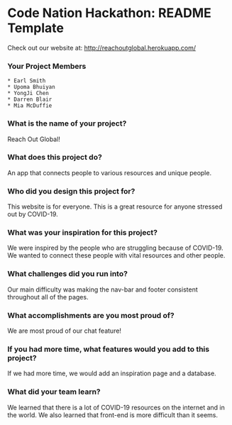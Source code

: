 # Code Nation Hackathon: README Template
Check out our website at:
http://reachoutglobal.herokuapp.com/

### Your Project Members
    * Earl Smith
    * Upoma Bhuiyan
    * YongJi Chen
    * Darren Blair
    * Mia McDuffie

### What is the name of your project?    
Reach Out Global!
### What does this project do?
An app that connects people to various resources and unique people. 
### Who did you design this project for?
This website is for everyone. This is a great resource for anyone stressed out by COVID-19. 
### What was your inspiration for this project?
We were inspired by the people who are struggling because of COVID-19. We wanted to connect these people with vital resources and other people.
### What challenges did you run into?
Our main difficulty was making the nav-bar and footer consistent throughout all of the pages.  
### What accomplishments are you most proud of?
We are most proud of our chat feature!
### If you had more time, what features would you add to this project?
If we had more time, we would add an inspiration page and a database. 
### What did your team learn?
We learned that there is a lot of COVID-19 resources on the internet and in the world. We also learned that front-end is more difficult than it seems.
